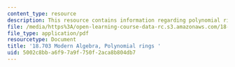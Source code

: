 ```yaml
---
content_type: resource
description: This resource contains information regarding polynomial rings.
file: /media/https%3A/open-learning-course-data-rc.s3.amazonaws.com/18-703-modern-algebra-spring-2013/5002c8bba6f97a9f750f2aca8b804db7_MIT18_703S13_pra_l_21.pdf
file_type: application/pdf
resourcetype: Document
title: '18.703 Modern Algebra, Polynomial rings '
uid: 5002c8bb-a6f9-7a9f-750f-2aca8b804db7
---
```

